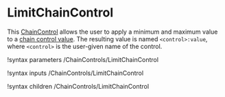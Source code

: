 # LimitChainControl

This [ChainControl](syntax/ChainControls/index.md) allows the user to apply
a minimum and maximum value to a [chain control value](/ChainControlData.md).
The resulting value is named `<control>:value`, where `<control>` is the
user-given name of the control.

!syntax parameters /ChainControls/LimitChainControl

!syntax inputs /ChainControls/LimitChainControl

!syntax children /ChainControls/LimitChainControl
